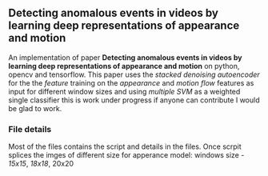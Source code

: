 ## Detecting anomalous events in videos by learning deep representations of appearance and motion

An implementation of paper **Detecting anomalous events in videos by learning deep representations of appearance and motion** on python, opencv and tensorflow. This paper uses the _stacked denoising autoencoder_ for the the _feature_ training on the _appearance_ and _motion flow_ features as input for different window sizes and using _multiple SVM_ as a weighted single classifier this is work under progress if anyone can contribute I would be glad to work.

### File details
Most of the files contains the script and details in the files. Once scrpit splices the imges of different size for apperance model: windows size - _15x15_, _18x18_, 20x20
